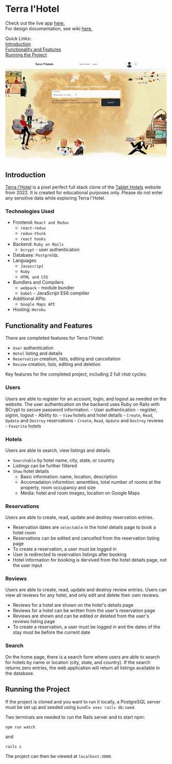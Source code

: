 # Terra l'Hotel
Check out the live app [here.](https://terralhotel.herokuapp.com/) \
For design documentation, see wiki [here.](https://github.com/vera-ho/TerraLHotel/wiki) 

Quick Links: \
[Introduction](#introduction) \
[Functionality and Features](#functionality-and-features) \
[Running the Project](#running-the-project)

![Demo](./app/assets/images/terra-lhotel-demo.gif)

## Introduction
[Terra l'Hotel](https://terralhotel.herokuapp.com/) is a pixel perfect full stack clone of the [Tablet Hotels](http://www.tablethotels.com) website from 2022. It is created for educational purposes only. Please do not enter any sensitive data while exploring Terra l'Hotel.

### Technologies Used
* Frontend: `React and Redux`
    - `react-redux`
    - `redux-thunk`
    - `react hooks`
* Backend: `Ruby on Rails`
    - `bcrypt` - user authentication
* Database: `PostgreSQL`
* Languages
    - `Javascript`
    - `Ruby`
    - `HTML and CSS`
* Bundlers and Compilers
    - `webpack` - module bundler
    - `babel` - JavaScript ES6 compliler
* Additional APIs:
    - `Google Maps API`
* Hosting: `Heroku`

## Functionality and Features
There are completed features for Terra l'Hotel:
* `User` authentication
* `Hotel` listing and details
* `Reservation` creation, lists, editing and cancellation
* `Review` creation, lists, editing and deletion

Key features for the completed project, including 2 full `CRUD` cycles: 
### Users 
Users are able to register for an account, login, and logout as needed on the website. The user authentication on the backend uses Ruby on Rails with BCrypt to secure password information. 
    - User authentication - register, signin, logout
    - Ability to:
        - `View` hotels and hotel details
        - `Create`, `Read`, `Update` and `Destroy` reservations
        - `Create`, `Read`, `Update` and `Destroy` reviews
        - `Favorite` hotels

### Hotels
Users are able to search, view listings and details.
- `Searchable` by hotel name, city, state, or country
- Listings can be further filtered
- `Show` hotel details
    - Basic information: name, location, description
    - Accomadation informtion: amentities, total number of rooms at the property, room occupancy and size
    - Media: hotel and room images, location on Google Maps

### Reservations
Users are able to create, read, update and destroy reservation entries.
- Reservation dates are `selectable` in the hotel details page to book a hotel room
- Reservations can be edited and cancelled from the reservation listing page
- To create a reservation, a user must be logged in
- User is redirected to reservation listings after booking
- Hotel information for booking is dervived from the hotel details page, not the user input

### Reviews
Users are able to create, read, update and destroy review entries. Users can view all reviews for any hotel, and only edit and delete their own reviews.
- Reviews for a hotel are shown on the hotel's details page
- Reviews for a hotel can be written from the user's reservation page
- Reviews are shown and can be edited or deleted from the user's reviews listing page
- To create a reservation, a user must be logged in and the dates of the stay must be before the current date

### Search
On the home page, there is a search form where users are able to search for hotels by name or location (city, state, and country). If the search returns zero entries, the web application will return all listings available in the database. 

## Running the Project
If the project is cloned and you want to run it locally, a PostgreSQL server must be set up and seeded using `bundle exec rails db:seed`.

Two terminals are needed to run the Rails server and to start npm:
```
npm run watch
```
and
```
rails s
```

The project can then be viewed at `localhost:3000`.